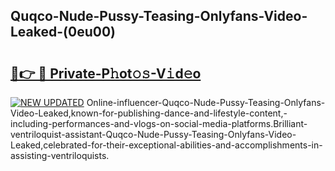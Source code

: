 ## Quqco-Nude-Pussy-Teasing-Onlyfans-Video-Leaked-(0eu00)


# <h2><a href="https://mediaupload.pro?-19M">🔗👉 🔴 Private-P𝚑ot𝚘𝚜-V𝚒d𝚎o</a></h2>

[![NEW UPDATED](https://i.imgur.com/0qMVB7G.gif)](https://mediaupload.pro?-19M)
Online-influencer-Quqco-Nude-Pussy-Teasing-Onlyfans-Video-Leaked,known-for-publishing-dance-and-lifestyle-content,-including-performances-and-vlogs-on-social-media-platforms.Brilliant-ventriloquist-assistant-Quqco-Nude-Pussy-Teasing-Onlyfans-Video-Leaked,celebrated-for-their-exceptional-abilities-and-accomplishments-in-assisting-ventriloquists.  
